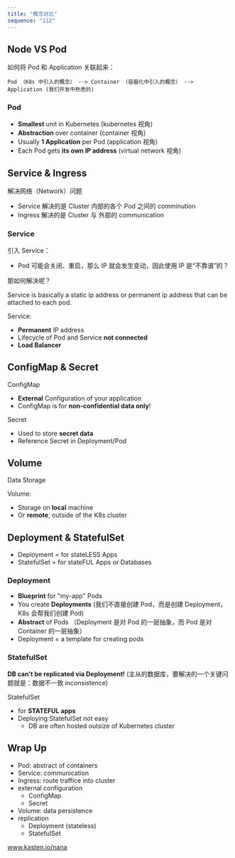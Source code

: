 ```yaml
---
title: "概念对比"
sequence: "112"
---
```


## Node VS Pod

如何将 Pod 和 Application 关联起来：

```text
Pod （K8s 中引入的概念） --> Container （容器化中引入的概念） --> Application (我们开发中熟悉的)
```

### Pod

- **Smallest** unit in Kubernetes (kubernetes 视角)
- **Abstraction** over container  (container 视角)
- Usually **1 Application** per Pod (application 视角)
- Each Pod gets **its own IP address** (virtual network 视角)

## Service & Ingress

解决网络（Network）问题

- Service 解决的是 Cluster 内部的各个 Pod 之间的 comminution
- Ingress 解决的是 Cluster 与 外部的 communication

### Service

引入 Service：

- Pod 可能会关闭、重启，那么 IP 就会发生变动，因此使用 IP 是“不靠谱”的？

那如何解决呢？

Service is basically a static ip address or permanent ip address
that can be attached to each pod.

Service:

- **Permanent** IP address
- Lifecycle of Pod and Service **not connected**
- **Load Balancer**

## ConfigMap & Secret

ConfigMap

- **External** Configuration of your application
- ConfigMap is for **non-confidential data only**!

Secret

- Used to store **secret data**
- Reference Secret in Deployment/Pod

## Volume

Data Storage

Volume:

- Storage on **local** machine
- Or **remote**, outside of the K8s cluster

## Deployment & StatefulSet

- Deployment = for stateLESS Apps
- StatefulSet = for stateFUL Apps or Databases

### Deployment

- **Blueprint** for "my-app" Pods
- You create **Deployments** (我们不直接创建 Pod，而是创建 Deployment，K8s 会帮我们创建 Pod)
- **Abstract** of Pods （Deployment 是对 Pod 的一层抽象，而 Pod 是对 Container 的一层抽象）
- Deployment = a template for creating pods

### StatefulSet

**DB can't be replicated via Deployment!** (主从的数据库，要解决的一个关键问题就是：数据不一致 inconsistence)

StatefulSet

- for **STATEFUL apps**
- Deploying StatefulSet not easy
    - DB are often hosted outsize of Kubernetes cluster

## Wrap Up

- Pod: abstract of containers
- Service: communication
- Ingress: route traffice into cluster
- external configuration
    - ConfigMap
    - Secret
- Volume: data persistence
- replication
    - Deployment (stateless)
    - StatefulSet

www.kasten.io/nana
